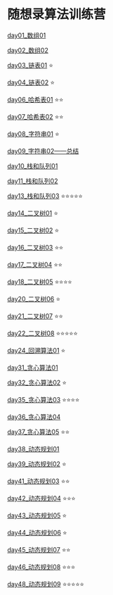 # 随想录算法训练营
[day01_数组01](day01_数组01.md)

[day02_数组02](day02_数组02.md)

[day03_链表01](day03_链表01.md)   ⭐

[day04_链表02](day04_链表02.md)   ⭐

[day06_哈希表01](day06_哈希表01.md)   ⭐⭐

[day07_哈希表02](day07_哈希表02.md)   ⭐⭐

[day08_字符串01](day08_字符串01.md)   ⭐

[day09_字符串02——总结](day09_字符串02.md)

[day10_栈和队列01](day10_栈和队列01.md)

[day11_栈和队列02](day11_栈和队列02.md)

[day13_栈和队列03](day13_栈和队列03.md)   ⭐⭐⭐⭐⭐

[day14_二叉树01](day14_二叉树01.md)   ⭐

[day15_二叉树02](day15_二叉树02.md)   ⭐

[day16_二叉树03](day16_二叉树03.md)   ⭐⭐

[day17_二叉树04](day17_二叉树04.md)   ⭐⭐

[day18_二叉树05](day18_二叉树05.md)   ⭐⭐⭐⭐

[day20_二叉树06](day20_二叉树06.md)   ⭐

[day21_二叉树07](day21_二叉树07.md)   ⭐⭐

[day22_二叉树08](day22_二叉树08.md)   ⭐⭐⭐⭐⭐

[day24_回溯算法01](day24_回溯算法01.md)   ⭐

[day31_贪心算法01](day31_贪心算法01.md)

[day32_贪心算法02](day32_贪心算法02.md)   ⭐

[day35_贪心算法03](day35_贪心算法03.md)   ⭐⭐⭐⭐

[day36_贪心算法04](day36_贪心算法04.md)

[day37_贪心算法05](day37_贪心算法05.md)   ⭐⭐

[day38_动态规划01](day38_动态规划01.md) 

[day39_动态规划02](day39_动态规划02.md)    ⭐

[day41_动态规划03](day41_动态规划03.md)    ⭐⭐

[day42_动态规划04](day42_动态规划04.md)    ⭐⭐⭐

[day43_动态规划05](day43_动态规划05.md)    ⭐

[day44_动态规划06](day44_动态规划06.md)    ⭐

[day45_动态规划07](day45_动态规划07.md)    ⭐⭐

[day46_动态规划08](day46_动态规划08.md)    ⭐⭐⭐

[day48_动态规划09](day48_动态规划09.md)    ⭐⭐⭐⭐⭐

